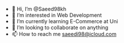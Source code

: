 - 👋 Hi, I’m @Saeed98kh
- 👀 I’m interested in Web Development
- 🌱 I’m currently learning E-Commerce at Uni
- 💞️ I’m looking to collaborate on anything
- 📫 How to reach me saeedi98@icloud.com

<!---
Saeed98kh/Saeed98kh is a ✨ special ✨ repository because its `README.md` (this file) appears on your GitHub profile.
You can click the Preview link to take a look at your changes.
--->
